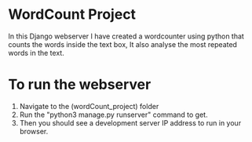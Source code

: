 # WordCount Project

In this Django webserver I have created a wordcounter using python that counts the words inside the text box, It also analyse the most repeated words in the text.

# To run the webserver
1. Navigate to the (wordCount_project) folder
2. Run the "python3 manage.py runserver" command to get.
3. Then you should see a development server IP address to run in your browser.
